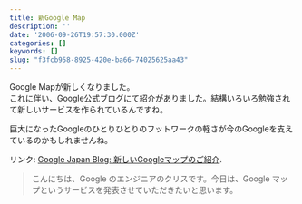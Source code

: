 ```yaml
---
title: 新Google Map
description: ''
date: '2006-09-26T19:57:30.000Z'
categories: []
keywords: []
slug: "f3fcb958-8925-420e-ba66-74025625aa43"
---
```

Google Mapが新しくなりました。  
これに伴い、Google公式ブログにて紹介がありました。結構いろいろ勉強されて新しいサービスを作られているんですね。

巨大になったGoogleのひとりひとりのフットワークの軽さが今のGoogleを支えているのかもしれませんね。

リンク: [Google Japan Blog: 新しいGoogleマップのご紹介](http://googlejapan.blogspot.com/2006/09/google_26.html "Google Japan Blog: 新しいGoogleマップのご紹介").

> こんにちは、Google のエンジニアのクリスです。今日は、Google マップというサービスを発表させていただきたいと思います。